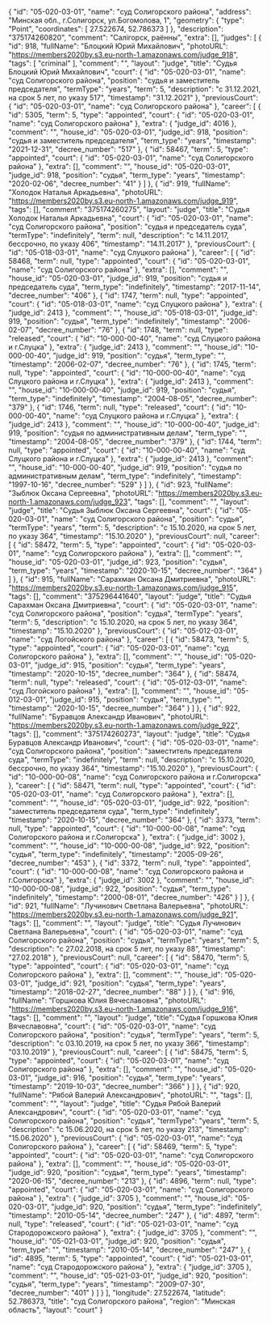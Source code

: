 {
    "id": "05-020-03-01",
    "name": "суд Солигорского района",
    "address": "Минская обл., г.Солигорск, ул.Богомолова, 1",
    "geometry": {
        "type": "Point",
        "coordinates": [
            27.522674,
            52.786373
        ]
    },
    "description": "375174260820",
    "comment": "Салігорск, раённы",
    "extra": [],
    "judges": [
        {
            "id": 918,
            "fullName": "Блоцкий Юрий Михайлович",
            "photoURL": "https://members2020by.s3.eu-north-1.amazonaws.com/judge_918",
            "tags": [
                "criminal"
            ],
            "comment": "",
            "layout": "judge",
            "title": "Судья Блоцкий Юрий Михайлович",
            "court": {
                "id": "05-020-03-01",
                "name": "суд Солигорского района",
                "position": "судья и заместитель председателя",
                "termType": "years",
                "term": 5,
                "description": "c 31.12.2021, на срок 5 лет, по указу 517",
                "timestamp": "31.12.2021"
            },
            "previousCourt": {
                "id": "05-020-03-01",
                "name": "суд Солигорского района"
            },
            "career": [
                {
                    "id": 5305,
                    "term": 5,
                    "type": "appointed",
                    "court": {
                        "id": "05-020-03-01",
                        "name": "суд Солигорского района"
                    },
                    "extra": {
                        "judge_id": 4016
                    },
                    "comment": "",
                    "house_id": "05-020-03-01",
                    "judge_id": 918,
                    "position": "судья и заместитель председателя",
                    "term_type": "years",
                    "timestamp": "2021-12-31",
                    "decree_number": "517"
                },
                {
                    "id": 58467,
                    "term": 5,
                    "type": "appointed",
                    "court": {
                        "id": "05-020-03-01",
                        "name": "суд Солигорского района"
                    },
                    "extra": [],
                    "comment": "",
                    "house_id": "05-020-03-01",
                    "judge_id": 918,
                    "position": "судья",
                    "term_type": "years",
                    "timestamp": "2020-02-06",
                    "decree_number": "41"
                }
            ]
        },
        {
            "id": 919,
            "fullName": "Холодок Наталья Аркадьевна",
            "photoURL": "https://members2020by.s3.eu-north-1.amazonaws.com/judge_919",
            "tags": [],
            "comment": "375174260275",
            "layout": "judge",
            "title": "Судья Холодок Наталья Аркадьевна",
            "court": {
                "id": "05-020-03-01",
                "name": "суд Солигорского района",
                "position": "судья и председатель суда",
                "termType": "indefinitely",
                "term": null,
                "description": "c 14.11.2017, бессрочно, по указу 406",
                "timestamp": "14.11.2017"
            },
            "previousCourt": {
                "id": "05-018-03-01",
                "name": "суд Слуцкого района"
            },
            "career": [
                {
                    "id": 58468,
                    "term": null,
                    "type": "appointed",
                    "court": {
                        "id": "05-020-03-01",
                        "name": "суд Солигорского района"
                    },
                    "extra": [],
                    "comment": "",
                    "house_id": "05-020-03-01",
                    "judge_id": 919,
                    "position": "судья и председатель суда",
                    "term_type": "indefinitely",
                    "timestamp": "2017-11-14",
                    "decree_number": "406"
                },
                {
                    "id": 1747,
                    "term": null,
                    "type": "appointed",
                    "court": {
                        "id": "05-018-03-01",
                        "name": "суд Слуцкого района"
                    },
                    "extra": {
                        "judge_id": 2413
                    },
                    "comment": "",
                    "house_id": "05-018-03-01",
                    "judge_id": 919,
                    "position": "судья",
                    "term_type": "indefinitely",
                    "timestamp": "2006-02-07",
                    "decree_number": "76"
                },
                {
                    "id": 1748,
                    "term": null,
                    "type": "released",
                    "court": {
                        "id": "10-000-00-40",
                        "name": "суд Слуцкого района и г.Слуцка"
                    },
                    "extra": {
                        "judge_id": 2413
                    },
                    "comment": "",
                    "house_id": "10-000-00-40",
                    "judge_id": 919,
                    "position": "судья",
                    "term_type": "",
                    "timestamp": "2006-02-07",
                    "decree_number": "76"
                },
                {
                    "id": 1745,
                    "term": null,
                    "type": "appointed",
                    "court": {
                        "id": "10-000-00-40",
                        "name": "суд Слуцкого района и г.Слуцка"
                    },
                    "extra": {
                        "judge_id": 2413
                    },
                    "comment": "",
                    "house_id": "10-000-00-40",
                    "judge_id": 919,
                    "position": "судья",
                    "term_type": "indefinitely",
                    "timestamp": "2004-08-05",
                    "decree_number": "379"
                },
                {
                    "id": 1746,
                    "term": null,
                    "type": "released",
                    "court": {
                        "id": "10-000-00-40",
                        "name": "суд Слуцкого района и г.Слуцка"
                    },
                    "extra": {
                        "judge_id": 2413
                    },
                    "comment": "",
                    "house_id": "10-000-00-40",
                    "judge_id": 919,
                    "position": "судья по административным делам",
                    "term_type": "",
                    "timestamp": "2004-08-05",
                    "decree_number": "379"
                },
                {
                    "id": 1744,
                    "term": null,
                    "type": "appointed",
                    "court": {
                        "id": "10-000-00-40",
                        "name": "суд Слуцкого района и г.Слуцка"
                    },
                    "extra": {
                        "judge_id": 2413
                    },
                    "comment": "",
                    "house_id": "10-000-00-40",
                    "judge_id": 919,
                    "position": "судья по административным делам",
                    "term_type": "indefinitely",
                    "timestamp": "1997-10-16",
                    "decree_number": "529"
                }
            ]
        },
        {
            "id": 923,
            "fullName": "Зыблюк Оксана Сергеевна",
            "photoURL": "https://members2020by.s3.eu-north-1.amazonaws.com/judge_923",
            "tags": [],
            "comment": "",
            "layout": "judge",
            "title": "Судья Зыблюк Оксана Сергеевна",
            "court": {
                "id": "05-020-03-01",
                "name": "суд Солигорского района",
                "position": "судья",
                "termType": "years",
                "term": 5,
                "description": "c 15.10.2020, на срок 5 лет, по указу 364",
                "timestamp": "15.10.2020"
            },
            "previousCourt": null,
            "career": [
                {
                    "id": 58472,
                    "term": 5,
                    "type": "appointed",
                    "court": {
                        "id": "05-020-03-01",
                        "name": "суд Солигорского района"
                    },
                    "extra": [],
                    "comment": "",
                    "house_id": "05-020-03-01",
                    "judge_id": 923,
                    "position": "судья",
                    "term_type": "years",
                    "timestamp": "2020-10-15",
                    "decree_number": "364"
                }
            ]
        },
        {
            "id": 915,
            "fullName": "Сарахман Оксана Дмитриевна",
            "photoURL": "https://members2020by.s3.eu-north-1.amazonaws.com/judge_915",
            "tags": [],
            "comment": "375296441640",
            "layout": "judge",
            "title": "Судья Сарахман Оксана Дмитриевна",
            "court": {
                "id": "05-020-03-01",
                "name": "суд Солигорского района",
                "position": "судья",
                "termType": "years",
                "term": 5,
                "description": "c 15.10.2020, на срок 5 лет, по указу 364",
                "timestamp": "15.10.2020"
            },
            "previousCourt": {
                "id": "05-012-03-01",
                "name": "суд Логойского района"
            },
            "career": [
                {
                    "id": 58473,
                    "term": 5,
                    "type": "appointed",
                    "court": {
                        "id": "05-020-03-01",
                        "name": "суд Солигорского района"
                    },
                    "extra": [],
                    "comment": "",
                    "house_id": "05-020-03-01",
                    "judge_id": 915,
                    "position": "судья",
                    "term_type": "years",
                    "timestamp": "2020-10-15",
                    "decree_number": "364"
                },
                {
                    "id": 58474,
                    "term": null,
                    "type": "released",
                    "court": {
                        "id": "05-012-03-01",
                        "name": "суд Логойского района"
                    },
                    "extra": [],
                    "comment": "",
                    "house_id": "05-012-03-01",
                    "judge_id": 915,
                    "position": "судья",
                    "term_type": "",
                    "timestamp": "2020-10-15",
                    "decree_number": "364"
                }
            ]
        },
        {
            "id": 922,
            "fullName": "Буравцов Александр Иванович",
            "photoURL": "https://members2020by.s3.eu-north-1.amazonaws.com/judge_922",
            "tags": [],
            "comment": "375174260273",
            "layout": "judge",
            "title": "Судья Буравцов Александр Иванович",
            "court": {
                "id": "05-020-03-01",
                "name": "суд Солигорского района",
                "position": "заместитель председателя суда",
                "termType": "indefinitely",
                "term": null,
                "description": "c 15.10.2020, бессрочно, по указу 364",
                "timestamp": "15.10.2020"
            },
            "previousCourt": {
                "id": "10-000-00-08",
                "name": "суд Солигорского района и г.Солигорска"
            },
            "career": [
                {
                    "id": 58471,
                    "term": null,
                    "type": "appointed",
                    "court": {
                        "id": "05-020-03-01",
                        "name": "суд Солигорского района"
                    },
                    "extra": [],
                    "comment": "",
                    "house_id": "05-020-03-01",
                    "judge_id": 922,
                    "position": "заместитель председателя суда",
                    "term_type": "indefinitely",
                    "timestamp": "2020-10-15",
                    "decree_number": "364"
                },
                {
                    "id": 3373,
                    "term": null,
                    "type": "appointed",
                    "court": {
                        "id": "10-000-00-08",
                        "name": "суд Солигорского района и г.Солигорска"
                    },
                    "extra": {
                        "judge_id": 3002
                    },
                    "comment": "",
                    "house_id": "10-000-00-08",
                    "judge_id": 922,
                    "position": "судья",
                    "term_type": "indefinitely",
                    "timestamp": "2005-09-26",
                    "decree_number": "453"
                },
                {
                    "id": 3372,
                    "term": null,
                    "type": "appointed",
                    "court": {
                        "id": "10-000-00-08",
                        "name": "суд Солигорского района и г.Солигорска"
                    },
                    "extra": {
                        "judge_id": 3002
                    },
                    "comment": "",
                    "house_id": "10-000-00-08",
                    "judge_id": 922,
                    "position": "судья",
                    "term_type": "indefinitely",
                    "timestamp": "2000-08-01",
                    "decree_number": "426"
                }
            ]
        },
        {
            "id": 921,
            "fullName": "Лучинович Светлана Валерьевна",
            "photoURL": "https://members2020by.s3.eu-north-1.amazonaws.com/judge_921",
            "tags": [],
            "comment": "",
            "layout": "judge",
            "title": "Судья Лучинович Светлана Валерьевна",
            "court": {
                "id": "05-020-03-01",
                "name": "суд Солигорского района",
                "position": "судья",
                "termType": "years",
                "term": 5,
                "description": "c 27.02.2018, на срок 5 лет, по указу 88",
                "timestamp": "27.02.2018"
            },
            "previousCourt": null,
            "career": [
                {
                    "id": 58470,
                    "term": 5,
                    "type": "appointed",
                    "court": {
                        "id": "05-020-03-01",
                        "name": "суд Солигорского района"
                    },
                    "extra": [],
                    "comment": "",
                    "house_id": "05-020-03-01",
                    "judge_id": 921,
                    "position": "судья",
                    "term_type": "years",
                    "timestamp": "2018-02-27",
                    "decree_number": "88"
                }
            ]
        },
        {
            "id": 916,
            "fullName": "Горшкова Юлия Вячеславовна",
            "photoURL": "https://members2020by.s3.eu-north-1.amazonaws.com/judge_916",
            "tags": [],
            "comment": "",
            "layout": "judge",
            "title": "Судья Горшкова Юлия Вячеславовна",
            "court": {
                "id": "05-020-03-01",
                "name": "суд Солигорского района",
                "position": "судья",
                "termType": "years",
                "term": 5,
                "description": "c 03.10.2019, на срок 5 лет, по указу 366",
                "timestamp": "03.10.2019"
            },
            "previousCourt": null,
            "career": [
                {
                    "id": 58475,
                    "term": 5,
                    "type": "appointed",
                    "court": {
                        "id": "05-020-03-01",
                        "name": "суд Солигорского района"
                    },
                    "extra": [],
                    "comment": "",
                    "house_id": "05-020-03-01",
                    "judge_id": 916,
                    "position": "судья",
                    "term_type": "years",
                    "timestamp": "2019-10-03",
                    "decree_number": "366"
                }
            ]
        },
        {
            "id": 920,
            "fullName": "Рябой Валерий Александрович",
            "photoURL": "",
            "tags": [],
            "comment": "",
            "layout": "judge",
            "title": "Судья Рябой Валерий Александрович",
            "court": {
                "id": "05-020-03-01",
                "name": "суд Солигорского района",
                "position": "судья",
                "termType": "years",
                "term": 5,
                "description": "c 15.06.2020, на срок 5 лет, по указу 213",
                "timestamp": "15.06.2020"
            },
            "previousCourt": {
                "id": "05-020-03-01",
                "name": "суд Солигорского района"
            },
            "career": [
                {
                    "id": 58469,
                    "term": 5,
                    "type": "appointed",
                    "court": {
                        "id": "05-020-03-01",
                        "name": "суд Солигорского района"
                    },
                    "extra": [],
                    "comment": "",
                    "house_id": "05-020-03-01",
                    "judge_id": 920,
                    "position": "судья",
                    "term_type": "years",
                    "timestamp": "2020-06-15",
                    "decree_number": "213"
                },
                {
                    "id": 4896,
                    "term": null,
                    "type": "appointed",
                    "court": {
                        "id": "05-020-03-01",
                        "name": "суд Солигорского района"
                    },
                    "extra": {
                        "judge_id": 3705
                    },
                    "comment": "",
                    "house_id": "05-020-03-01",
                    "judge_id": 920,
                    "position": "судья",
                    "term_type": "indefinitely",
                    "timestamp": "2010-05-14",
                    "decree_number": "247"
                },
                {
                    "id": 4897,
                    "term": null,
                    "type": "released",
                    "court": {
                        "id": "05-021-03-01",
                        "name": "суд Стародорожского района"
                    },
                    "extra": {
                        "judge_id": 3705
                    },
                    "comment": "",
                    "house_id": "05-021-03-01",
                    "judge_id": 920,
                    "position": "судья",
                    "term_type": "",
                    "timestamp": "2010-05-14",
                    "decree_number": "247"
                },
                {
                    "id": 4895,
                    "term": 5,
                    "type": "appointed",
                    "court": {
                        "id": "05-021-03-01",
                        "name": "суд Стародорожского района"
                    },
                    "extra": {
                        "judge_id": 3705
                    },
                    "comment": "",
                    "house_id": "05-021-03-01",
                    "judge_id": 920,
                    "position": "судья",
                    "term_type": "years",
                    "timestamp": "2009-07-30",
                    "decree_number": "401"
                }
            ]
        }
    ],
    "longitude": 27.522674,
    "latitude": 52.786373,
    "title": "суд Солигорского района",
    "region": "Минская область",
    "layout": "court"
}